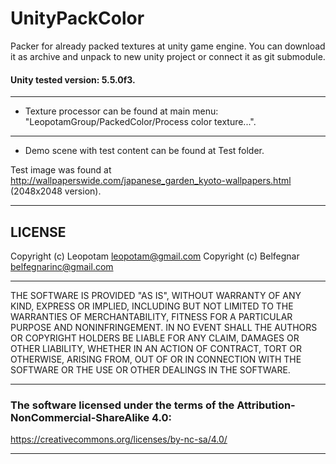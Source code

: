 # UnityPackColor

Packer for already packed textures at unity game engine. You can download it
as archive and unpack to new unity project or connect it as git submodule.

#### Unity tested version: 5.5.0f3.

----------------------------------------------------------------------------

* Texture processor  can be found at main menu: "LeopotamGroup/PackedColor/Process color texture...".

----------------------------------------------------------------------------

* Demo scene with test content can be found at Test folder.

Test image was found at http://wallpaperswide.com/japanese_garden_kyoto-wallpapers.html (2048x2048 version).

----------------------------------------------------------------------------

## LICENSE

Copyright (c) Leopotam <leopotam@gmail.com>
Copyright (c) Belfegnar <belfegnarinc@gmail.com>

----------------------------------------------------------------------------

THE SOFTWARE IS PROVIDED "AS IS", WITHOUT WARRANTY OF ANY KIND, EXPRESS OR
IMPLIED, INCLUDING BUT NOT LIMITED TO THE WARRANTIES OF MERCHANTABILITY,
FITNESS FOR A PARTICULAR PURPOSE AND NONINFRINGEMENT.  IN NO EVENT SHALL THE
AUTHORS OR COPYRIGHT HOLDERS BE LIABLE FOR ANY CLAIM, DAMAGES OR OTHER
LIABILITY, WHETHER IN AN ACTION OF CONTRACT, TORT OR OTHERWISE, ARISING FROM,
OUT OF OR IN CONNECTION WITH THE SOFTWARE OR THE USE OR OTHER DEALINGS IN
THE SOFTWARE.

----------------------------------------------------------------------------

### The software licensed under the terms of the Attribution-NonCommercial-ShareAlike 4.0:
https://creativecommons.org/licenses/by-nc-sa/4.0/

----------------------------------------------------------------------------